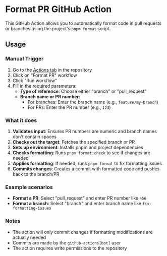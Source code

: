# Format PR GitHub Action

This GitHub Action allows you to automatically format code in pull requests or branches using the project's `pnpm format` script.

## Usage

### Manual Trigger

1. Go to the [Actions tab](https://github.com/dubzzz/fast-check/actions) in the repository
2. Click on "Format PR" workflow
3. Click "Run workflow"
4. Fill in the required parameters:
   - **Type of reference**: Choose either "branch" or "pull_request"
   - **Branch name or PR number**:
     - For branches: Enter the branch name (e.g., `feature/my-branch`)
     - For PRs: Enter the PR number (e.g., `123`)

### What it does

1. **Validates input**: Ensures PR numbers are numeric and branch names don't contain spaces
2. **Checks out the target**: Fetches the specified branch or PR
3. **Sets up environment**: Installs pnpm and project dependencies
4. **Checks formatting**: Runs `pnpm format:check` to see if changes are needed
5. **Applies formatting**: If needed, runs `pnpm format` to fix formatting issues
6. **Commits changes**: Creates a commit with formatted code and pushes back to the branch/PR

### Example scenarios

- **Format a PR**: Select "pull_request" and enter PR number like `456`
- **Format a branch**: Select "branch" and enter branch name like `fix-formatting-issues`

### Notes

- The action will only commit changes if formatting modifications are actually needed
- Commits are made by the `github-actions[bot]` user
- The action requires write permissions to the repository
